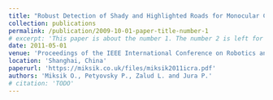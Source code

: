 ```yaml
---
title: "Robust Detection of Shady and Highlighted Roads for Monocular Camera Based Navigation of UGV"
collection: publications
permalink: /publication/2009-10-01-paper-title-number-1
# excerpt: 'This paper is about the number 1. The number 2 is left for future work.'
date: 2011-05-01
venue: 'Proceedings of the IEEE International Conference on Robotics and Automation (ICRA)'
location: 'Shanghai, China'
paperurl: 'https://miksik.co.uk/files/miksik2011icra.pdf'
authors: 'Miksik O., Petyovsky P., Zalud L. and Jura P.'
# citation: 'TODO'
---
```

